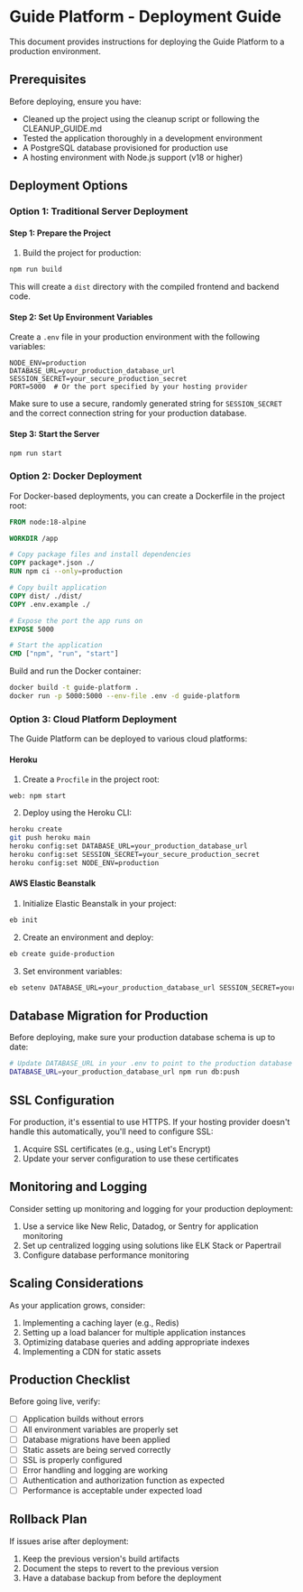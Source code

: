 # Guide Platform - Deployment Guide

This document provides instructions for deploying the Guide Platform to a production environment.

## Prerequisites

Before deploying, ensure you have:

- Cleaned up the project using the cleanup script or following the CLEANUP_GUIDE.md
- Tested the application thoroughly in a development environment
- A PostgreSQL database provisioned for production use
- A hosting environment with Node.js support (v18 or higher)

## Deployment Options

### Option 1: Traditional Server Deployment

#### Step 1: Prepare the Project

1. Build the project for production:

```bash
npm run build
```

This will create a `dist` directory with the compiled frontend and backend code.

#### Step 2: Set Up Environment Variables

Create a `.env` file in your production environment with the following variables:

```
NODE_ENV=production
DATABASE_URL=your_production_database_url
SESSION_SECRET=your_secure_production_secret
PORT=5000  # Or the port specified by your hosting provider
```

Make sure to use a secure, randomly generated string for `SESSION_SECRET` and the correct connection string for your production database.

#### Step 3: Start the Server

```bash
npm run start
```

### Option 2: Docker Deployment

For Docker-based deployments, you can create a Dockerfile in the project root:

```dockerfile
FROM node:18-alpine

WORKDIR /app

# Copy package files and install dependencies
COPY package*.json ./
RUN npm ci --only=production

# Copy built application
COPY dist/ ./dist/
COPY .env.example ./

# Expose the port the app runs on
EXPOSE 5000

# Start the application
CMD ["npm", "run", "start"]
```

Build and run the Docker container:

```bash
docker build -t guide-platform .
docker run -p 5000:5000 --env-file .env -d guide-platform
```

### Option 3: Cloud Platform Deployment

The Guide Platform can be deployed to various cloud platforms:

#### Heroku

1. Create a `Procfile` in the project root:
```
web: npm start
```

2. Deploy using the Heroku CLI:
```bash
heroku create
git push heroku main
heroku config:set DATABASE_URL=your_production_database_url
heroku config:set SESSION_SECRET=your_secure_production_secret
heroku config:set NODE_ENV=production
```

#### AWS Elastic Beanstalk

1. Initialize Elastic Beanstalk in your project:
```bash
eb init
```

2. Create an environment and deploy:
```bash
eb create guide-production
```

3. Set environment variables:
```bash
eb setenv DATABASE_URL=your_production_database_url SESSION_SECRET=your_secure_production_secret NODE_ENV=production
```

## Database Migration for Production

Before deploying, make sure your production database schema is up to date:

```bash
# Update DATABASE_URL in your .env to point to the production database temporarily
DATABASE_URL=your_production_database_url npm run db:push
```

## SSL Configuration

For production, it's essential to use HTTPS. If your hosting provider doesn't handle this automatically, you'll need to configure SSL:

1. Acquire SSL certificates (e.g., using Let's Encrypt)
2. Update your server configuration to use these certificates

## Monitoring and Logging

Consider setting up monitoring and logging for your production deployment:

1. Use a service like New Relic, Datadog, or Sentry for application monitoring
2. Set up centralized logging using solutions like ELK Stack or Papertrail
3. Configure database performance monitoring

## Scaling Considerations

As your application grows, consider:

1. Implementing a caching layer (e.g., Redis)
2. Setting up a load balancer for multiple application instances
3. Optimizing database queries and adding appropriate indexes
4. Implementing a CDN for static assets

## Production Checklist

Before going live, verify:

- [ ] Application builds without errors
- [ ] All environment variables are properly set
- [ ] Database migrations have been applied
- [ ] Static assets are being served correctly
- [ ] SSL is properly configured
- [ ] Error handling and logging are working
- [ ] Authentication and authorization function as expected
- [ ] Performance is acceptable under expected load

## Rollback Plan

If issues arise after deployment:

1. Keep the previous version's build artifacts
2. Document the steps to revert to the previous version
3. Have a database backup from before the deployment